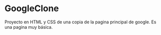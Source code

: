 # GoogleClone
Proyecto en HTML y CSS de una copia de la pagina principal de google. Es una pagina muy básica.
